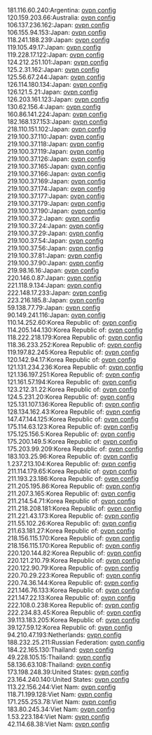 181.116.60.240:Argentina: [ovpn config](vpn/181_116_60_240.ovpn)  
120.159.203.66:Australia: [ovpn config](vpn/120_159_203_66.ovpn)  
106.137.236.162:Japan: [ovpn config](vpn/106_137_236_162.ovpn)  
106.155.94.153:Japan: [ovpn config](vpn/106_155_94_153.ovpn)  
118.241.188.239:Japan: [ovpn config](vpn/118_241_188_239.ovpn)  
119.105.49.17:Japan: [ovpn config](vpn/119_105_49_17.ovpn)  
119.228.17.122:Japan: [ovpn config](vpn/119_228_17_122.ovpn)  
124.212.251.101:Japan: [ovpn config](vpn/124_212_251_101.ovpn)  
125.2.31.162:Japan: [ovpn config](vpn/125_2_31_162.ovpn)  
125.56.67.244:Japan: [ovpn config](vpn/125_56_67_244.ovpn)  
126.114.180.134:Japan: [ovpn config](vpn/126_114_180_134.ovpn)  
126.121.5.21:Japan: [ovpn config](vpn/126_121_5_21.ovpn)  
126.203.161.123:Japan: [ovpn config](vpn/126_203_161_123.ovpn)  
130.62.156.4:Japan: [ovpn config](vpn/130_62_156_4.ovpn)  
160.86.141.224:Japan: [ovpn config](vpn/160_86_141_224.ovpn)  
182.168.137.153:Japan: [ovpn config](vpn/182_168_137_153.ovpn)  
218.110.151.102:Japan: [ovpn config](vpn/218_110_151_102.ovpn)  
219.100.37.110:Japan: [ovpn config](vpn/219_100_37_110.ovpn)  
219.100.37.118:Japan: [ovpn config](vpn/219_100_37_118.ovpn)  
219.100.37.119:Japan: [ovpn config](vpn/219_100_37_119.ovpn)  
219.100.37.126:Japan: [ovpn config](vpn/219_100_37_126.ovpn)  
219.100.37.165:Japan: [ovpn config](vpn/219_100_37_165.ovpn)  
219.100.37.166:Japan: [ovpn config](vpn/219_100_37_166.ovpn)  
219.100.37.169:Japan: [ovpn config](vpn/219_100_37_169.ovpn)  
219.100.37.174:Japan: [ovpn config](vpn/219_100_37_174.ovpn)  
219.100.37.177:Japan: [ovpn config](vpn/219_100_37_177.ovpn)  
219.100.37.179:Japan: [ovpn config](vpn/219_100_37_179.ovpn)  
219.100.37.190:Japan: [ovpn config](vpn/219_100_37_190.ovpn)  
219.100.37.2:Japan: [ovpn config](vpn/219_100_37_2.ovpn)  
219.100.37.24:Japan: [ovpn config](vpn/219_100_37_24.ovpn)  
219.100.37.29:Japan: [ovpn config](vpn/219_100_37_29.ovpn)  
219.100.37.54:Japan: [ovpn config](vpn/219_100_37_54.ovpn)  
219.100.37.56:Japan: [ovpn config](vpn/219_100_37_56.ovpn)  
219.100.37.81:Japan: [ovpn config](vpn/219_100_37_81.ovpn)  
219.100.37.90:Japan: [ovpn config](vpn/219_100_37_90.ovpn)  
219.98.16.16:Japan: [ovpn config](vpn/219_98_16_16.ovpn)  
220.146.0.87:Japan: [ovpn config](vpn/220_146_0_87.ovpn)  
221.118.9.134:Japan: [ovpn config](vpn/221_118_9_134.ovpn)  
222.148.17.233:Japan: [ovpn config](vpn/222_148_17_233.ovpn)  
223.216.185.8:Japan: [ovpn config](vpn/223_216_185_8.ovpn)  
59.138.77.79:Japan: [ovpn config](vpn/59_138_77_79.ovpn)  
90.149.241.116:Japan: [ovpn config](vpn/90_149_241_116.ovpn)  
110.14.252.60:Korea Republic of: [ovpn config](vpn/110_14_252_60.ovpn)  
114.205.144.130:Korea Republic of: [ovpn config](vpn/114_205_144_130.ovpn)  
118.222.218.179:Korea Republic of: [ovpn config](vpn/118_222_218_179.ovpn)  
118.36.233.252:Korea Republic of: [ovpn config](vpn/118_36_233_252.ovpn)  
119.197.82.245:Korea Republic of: [ovpn config](vpn/119_197_82_245.ovpn)  
120.142.94.17:Korea Republic of: [ovpn config](vpn/120_142_94_17.ovpn)  
121.131.234.236:Korea Republic of: [ovpn config](vpn/121_131_234_236.ovpn)  
121.136.197.251:Korea Republic of: [ovpn config](vpn/121_136_197_251.ovpn)  
121.161.57.194:Korea Republic of: [ovpn config](vpn/121_161_57_194.ovpn)  
123.212.31.22:Korea Republic of: [ovpn config](vpn/123_212_31_22.ovpn)  
124.5.231.20:Korea Republic of: [ovpn config](vpn/124_5_231_20.ovpn)  
125.131.107.136:Korea Republic of: [ovpn config](vpn/125_131_107_136.ovpn)  
128.134.162.43:Korea Republic of: [ovpn config](vpn/128_134_162_43.ovpn)  
147.47.144.125:Korea Republic of: [ovpn config](vpn/147_47_144_125.ovpn)  
175.114.63.123:Korea Republic of: [ovpn config](vpn/175_114_63_123.ovpn)  
175.125.156.5:Korea Republic of: [ovpn config](vpn/175_125_156_5.ovpn)  
175.200.149.5:Korea Republic of: [ovpn config](vpn/175_200_149_5.ovpn)  
175.203.99.209:Korea Republic of: [ovpn config](vpn/175_203_99_209.ovpn)  
183.103.25.96:Korea Republic of: [ovpn config](vpn/183_103_25_96.ovpn)  
1.237.213.104:Korea Republic of: [ovpn config](vpn/1_237_213_104.ovpn)  
211.114.179.65:Korea Republic of: [ovpn config](vpn/211_114_179_65.ovpn)  
211.193.23.186:Korea Republic of: [ovpn config](vpn/211_193_23_186.ovpn)  
211.205.195.86:Korea Republic of: [ovpn config](vpn/211_205_195_86.ovpn)  
211.207.3.165:Korea Republic of: [ovpn config](vpn/211_207_3_165.ovpn)  
211.214.54.71:Korea Republic of: [ovpn config](vpn/211_214_54_71.ovpn)  
211.218.208.181:Korea Republic of: [ovpn config](vpn/211_218_208_181.ovpn)  
211.221.43.173:Korea Republic of: [ovpn config](vpn/211_221_43_173.ovpn)  
211.55.102.26:Korea Republic of: [ovpn config](vpn/211_55_102_26.ovpn)  
211.63.181.27:Korea Republic of: [ovpn config](vpn/211_63_181_27.ovpn)  
218.156.115.170:Korea Republic of: [ovpn config](vpn/218_156_115_170.ovpn)  
218.156.115.170:Korea Republic of: [ovpn config](vpn/218_156_115_170.ovpn)  
220.120.144.82:Korea Republic of: [ovpn config](vpn/220_120_144_82.ovpn)  
220.121.210.79:Korea Republic of: [ovpn config](vpn/220_121_210_79.ovpn)  
220.122.90.79:Korea Republic of: [ovpn config](vpn/220_122_90_79.ovpn)  
220.70.29.223:Korea Republic of: [ovpn config](vpn/220_70_29_223.ovpn)  
220.74.36.144:Korea Republic of: [ovpn config](vpn/220_74_36_144.ovpn)  
221.146.76.133:Korea Republic of: [ovpn config](vpn/221_146_76_133.ovpn)  
221.147.22.13:Korea Republic of: [ovpn config](vpn/221_147_22_13.ovpn)  
222.108.0.238:Korea Republic of: [ovpn config](vpn/222_108_0_238.ovpn)  
222.234.83.45:Korea Republic of: [ovpn config](vpn/222_234_83_45.ovpn)  
39.113.183.205:Korea Republic of: [ovpn config](vpn/39_113_183_205.ovpn)  
39.127.59.12:Korea Republic of: [ovpn config](vpn/39_127_59_12.ovpn)  
94.210.47.193:Netherlands: [ovpn config](vpn/94_210_47_193.ovpn)  
188.232.25.211:Russian Federation: [ovpn config](vpn/188_232_25_211.ovpn)  
184.22.165.130:Thailand: [ovpn config](vpn/184_22_165_130.ovpn)  
49.228.105.15:Thailand: [ovpn config](vpn/49_228_105_15.ovpn)  
58.136.63.108:Thailand: [ovpn config](vpn/58_136_63_108.ovpn)  
173.198.248.39:United States: [ovpn config](vpn/173_198_248_39.ovpn)  
23.164.240.140:United States: [ovpn config](vpn/23_164_240_140.ovpn)  
113.22.156.244:Viet Nam: [ovpn config](vpn/113_22_156_244.ovpn)  
118.71.199.128:Viet Nam: [ovpn config](vpn/118_71_199_128.ovpn)  
171.255.253.78:Viet Nam: [ovpn config](vpn/171_255_253_78.ovpn)  
183.80.245.34:Viet Nam: [ovpn config](vpn/183_80_245_34.ovpn)  
1.53.223.184:Viet Nam: [ovpn config](vpn/1_53_223_184.ovpn)  
42.114.68.38:Viet Nam: [ovpn config](vpn/42_114_68_38.ovpn)  
